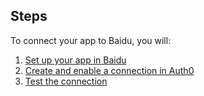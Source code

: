 ## Steps
To connect your app to Baidu, you will:
1. [Set up your app in Baidu](#set-up-your-app-in-baidu)
2. [Create and enable a connection in Auth0](#create-and-enable-a-connection-in-auth0)
3. [Test the connection](#test-the-connection)
